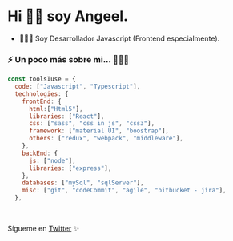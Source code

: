 # Hi 👋🏼 soy Angeel.

* 👨🏻‍💻 Soy Desarrollador Javascript (Frontend especialmente).

### ⚡ Un poco más sobre mi... 👩🏻‍💻

```javascript
const toolsIuse = {
  code: ["Javascript", "Typescript"],
  technologies: {
    frontEnd: {
      html:["Html5"],
      libraries: ["React"],
      css: ["sass", "css in js", "css3"],
      framework: ["material UI", "boostrap"],
      others: ["redux", "webpack", "middleware"],
    },
    backEnd: {
      js: ["node"],
      libraries: ["express"],
    },
    databases: ["mySql", "sqlServer"],
    misc: ["git", "codeCommit", "agile", "bitbucket - jira"],
  },
 ```
<br />

Sígueme en [Twitter](https://twitter.com/angeluchh/?target=_blank) ✨

<!--
**AngeelRdz/AngeelRdz** is a ✨ _special_ ✨ repository because its `README.md` (this file) appears on your GitHub profile.

Here are some ideas to get you started:

- 🔭 I’m currently working on ...
- 🌱 I’m currently learning ...
- 👯 I’m looking to collaborate on ...
- 🤔 I’m looking for help with ...
- 💬 Ask me about ...
- 📫 How to reach me: ...
- 😄 Pronouns: ...
- ⚡ Fun fact: ...
-->
